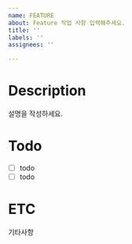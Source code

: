 ```yaml
---
name: FEATURE
about: Feature 작업 사항 입력해주세요.
title: ''
labels: ''
assignees: ''

---
```


# Description
설명을 작성하세요.
   
# Todo
- [ ] todo
- [ ] todo
   
# ETC
기타사항
